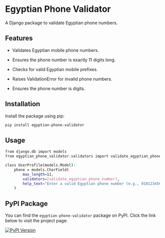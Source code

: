 # Egyptian Phone Validator

A Django package to validate Egyptian phone numbers. 


## Features
- Validates Egyptian mobile phone numbers.

- Ensures the phone number is exactly 11 digits long.

- Checks for valid Egyptian mobile prefixes.

- Raises ValidationError for invalid phone numbers.

- Ensures the phone number is digits.


## Installation

Install the package using pip:

```bash
pip install egyptian-phone-validator
```


## Usage

```bash
from django.db import models
from egyptian_phone_validator.validators import validate_egyptian_phone_number

class UserProfile(models.Model):
    phone = models.CharField(
        max_length=11,
        validators=[validate_egyptian_phone_number],
        help_text="Enter a valid Egyptian phone number (e.g., 01012345678)."
    )
```


## PyPI Package

You can find the `egyptian-phone-validator` package on PyPI. Click the link below to visit the project page:

[![PyPI Version](https://img.shields.io/pypi/v/egyptian-phone-validator?color=blue&label=PyPI%20Package)](https://pypi.org/project/egyptian-phone-validator/)
